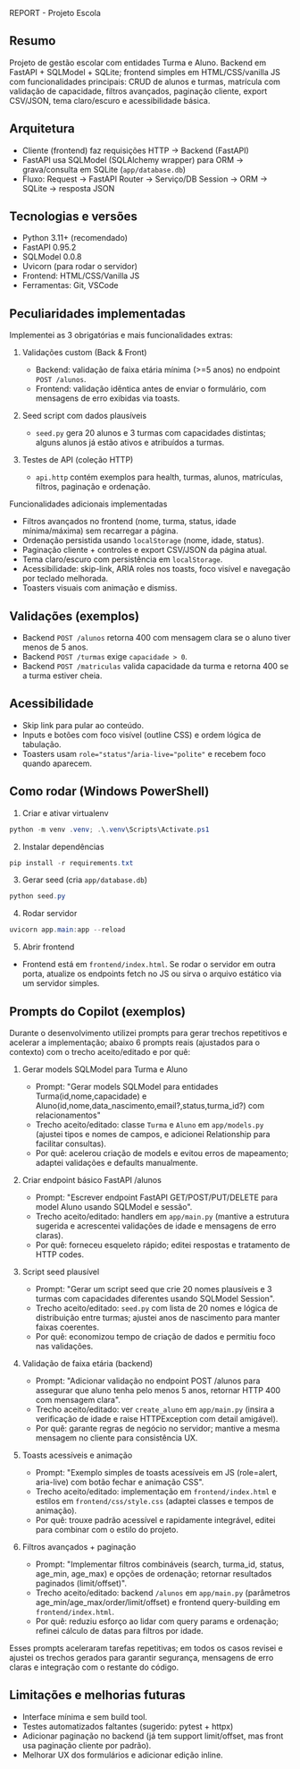 REPORT - Projeto Escola

Resumo
-------
Projeto de gestão escolar com entidades Turma e Aluno. Backend em FastAPI + SQLModel + SQLite; frontend simples em HTML/CSS/vanilla JS com funcionalidades principais: CRUD de alunos e turmas, matrícula com validação de capacidade, filtros avançados, paginação cliente, export CSV/JSON, tema claro/escuro e acessibilidade básica.

Arquitetura
----------
- Cliente (frontend) faz requisições HTTP → Backend (FastAPI)
- FastAPI usa SQLModel (SQLAlchemy wrapper) para ORM → grava/consulta em SQLite (`app/database.db`)
- Fluxo: Request -> FastAPI Router -> Serviço/DB Session -> ORM -> SQLite -> resposta JSON

Tecnologias e versões
---------------------
- Python 3.11+ (recomendado)
- FastAPI 0.95.2
- SQLModel 0.0.8
- Uvicorn (para rodar o servidor)
- Frontend: HTML/CSS/Vanilla JS
- Ferramentas: Git, VSCode

Peculiaridades implementadas
---------------------------
Implementei as 3 obrigatórias e mais funcionalidades extras:

1) Validações custom (Back & Front)
	- Backend: validação de faixa etária mínima (>=5 anos) no endpoint `POST /alunos`.
	- Frontend: validação idêntica antes de enviar o formulário, com mensagens de erro exibidas via toasts.

2) Seed script com dados plausíveis
	- `seed.py` gera 20 alunos e 3 turmas com capacidades distintas; alguns alunos já estão ativos e atribuídos a turmas.

3) Testes de API (coleção HTTP)
	- `api.http` contém exemplos para health, turmas, alunos, matrículas, filtros, paginação e ordenação.

Funcionalidades adicionais implementadas
 - Filtros avançados no frontend (nome, turma, status, idade mínima/máxima) sem recarregar a página.
 - Ordenação persistida usando `localStorage` (nome, idade, status).
 - Paginação cliente + controles e export CSV/JSON da página atual.
 - Tema claro/escuro com persistência em `localStorage`.
 - Acessibilidade: skip-link, ARIA roles nos toasts, foco visível e navegação por teclado melhorada.
 - Toasters visuais com animação e dismiss.

Validações (exemplos)
---------------------
- Backend `POST /alunos` retorna 400 com mensagem clara se o aluno tiver menos de 5 anos.
- Backend `POST /turmas` exige `capacidade > 0`.
- Backend `POST /matriculas` valida capacidade da turma e retorna 400 se a turma estiver cheia.

Acessibilidade
--------------
- Skip link para pular ao conteúdo.
- Inputs e botões com foco visível (outline CSS) e ordem lógica de tabulação.
- Toasters usam `role="status"`/`aria-live="polite"` e recebem foco quando aparecem.

Como rodar (Windows PowerShell)
-------------------------------
1) Criar e ativar virtualenv

```powershell
python -m venv .venv; .\.venv\Scripts\Activate.ps1
```

2) Instalar dependências

```powershell
pip install -r requirements.txt
```

3) Gerar seed (cria `app/database.db`)

```powershell
python seed.py
```

4) Rodar servidor

```powershell
uvicorn app.main:app --reload
```

5) Abrir frontend

- Frontend está em `frontend/index.html`. Se rodar o servidor em outra porta, atualize os endpoints fetch no JS ou sirva o arquivo estático via um servidor simples.

Prompts do Copilot (exemplos)
----------------------------
Durante o desenvolvimento utilizei prompts para gerar trechos repetitivos e acelerar a implementação; abaixo 6 prompts reais (ajustados para o contexto) com o trecho aceito/editado e por quê:

1) Gerar models SQLModel para Turma e Aluno
	- Prompt: "Gerar models SQLModel para entidades Turma(id,nome,capacidade) e Aluno(id,nome,data_nascimento,email?,status,turma_id?) com relacionamentos"
	- Trecho aceito/editado: classe `Turma` e `Aluno` em `app/models.py` (ajustei tipos e nomes de campos, e adicionei Relationship para facilitar consultas).
	- Por quê: acelerou criação de models e evitou erros de mapeamento; adaptei validações e defaults manualmente.

2) Criar endpoint básico FastAPI /alunos
	- Prompt: "Escrever endpoint FastAPI GET/POST/PUT/DELETE para model Aluno usando SQLModel e sessão".
	- Trecho aceito/editado: handlers em `app/main.py` (mantive a estrutura sugerida e acrescentei validações de idade e mensagens de erro claras).
	- Por quê: forneceu esqueleto rápido; editei respostas e tratamento de HTTP codes.

3) Script seed plausível
	- Prompt: "Gerar um script seed que crie 20 nomes plausíveis e 3 turmas com capacidades diferentes usando SQLModel Session".
	- Trecho aceito/editado: `seed.py` com lista de 20 nomes e lógica de distribuição entre turmas; ajustei anos de nascimento para manter faixas coerentes.
	- Por quê: economizou tempo de criação de dados e permitiu foco nas validações.

4) Validação de faixa etária (backend)
	- Prompt: "Adicionar validação no endpoint POST /alunos para assegurar que aluno tenha pelo menos 5 anos, retornar HTTP 400 com mensagem clara".
	- Trecho aceito/editado: ver `create_aluno` em `app/main.py` (insira a verificação de idade e raise HTTPException com detail amigável).
	- Por quê: garante regras de negócio no servidor; mantive a mesma mensagem no cliente para consistência UX.

5) Toasts acessíveis e animação
	- Prompt: "Exemplo simples de toasts acessíveis em JS (role=alert, aria-live) com botão fechar e animação CSS".
	- Trecho aceito/editado: implementação em `frontend/index.html` e estilos em `frontend/css/style.css` (adaptei classes e tempos de animação).
	- Por quê: trouxe padrão acessível e rapidamente integrável, editei para combinar com o estilo do projeto.

6) Filtros avançados + paginação
	- Prompt: "Implementar filtros combináveis (search, turma_id, status, age_min, age_max) e opções de ordenação; retornar resultados paginados (limit/offset)".
	- Trecho aceito/editado: backend `/alunos` em `app/main.py` (parâmetros age_min/age_max/order/limit/offset) e frontend query-building em `frontend/index.html`.
	- Por quê: reduziu esforço ao lidar com query params e ordenação; refinei cálculo de datas para filtros por idade.

Esses prompts aceleraram tarefas repetitivas; em todos os casos revisei e ajustei os trechos gerados para garantir segurança, mensagens de erro claras e integração com o restante do código.

Limitações e melhorias futuras
----------------------------
- Interface mínima e sem build tool.
- Testes automatizados faltantes (sugerido: pytest + httpx)
- Adicionar paginação no backend (já tem support limit/offset, mas front usa paginação cliente por padrão).
- Melhorar UX dos formulários e adicionar edição inline.

